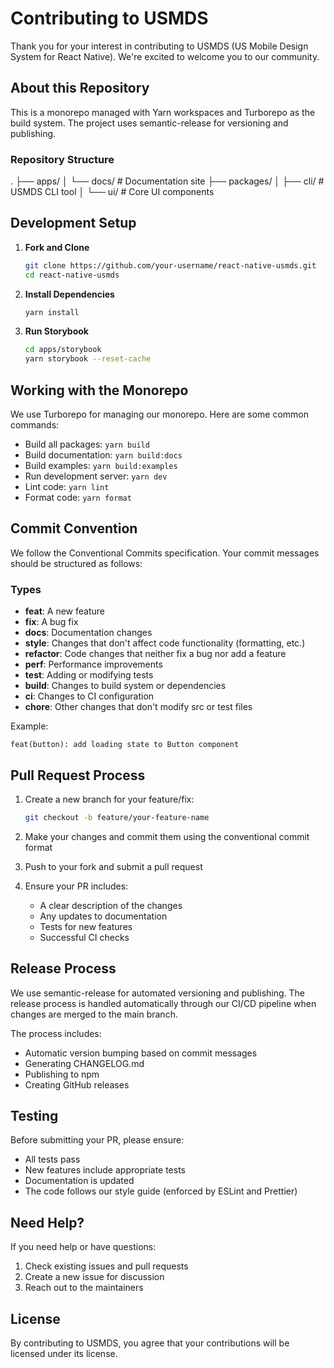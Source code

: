 # Contributing to USMDS

Thank you for your interest in contributing to USMDS (US Mobile Design System for React Native). We're excited to welcome you to our community.

## About this Repository

This is a monorepo managed with Yarn workspaces and Turborepo as the build system. The project uses semantic-release for versioning and publishing.

### Repository Structure

.
├── apps/
│ └── docs/ # Documentation site
├── packages/
│ ├── cli/ # USMDS CLI tool
│ └── ui/ # Core UI components

## Development Setup

1. **Fork and Clone**

   ```bash
   git clone https://github.com/your-username/react-native-usmds.git
   cd react-native-usmds
   ```

2. **Install Dependencies**

   ```bash
   yarn install
   ```
3. **Run Storybook**

   ```bash
   cd apps/storybook
   yarn storybook --reset-cache
   ```

## Working with the Monorepo

We use Turborepo for managing our monorepo. Here are some common commands:

- Build all packages: `yarn build`
- Build documentation: `yarn build:docs`
- Build examples: `yarn build:examples`
- Run development server: `yarn dev`
- Lint code: `yarn lint`
- Format code: `yarn format`

## Commit Convention

We follow the Conventional Commits specification. Your commit messages should be structured as follows:

### Types

- **feat**: A new feature
- **fix**: A bug fix
- **docs**: Documentation changes
- **style**: Changes that don't affect code functionality (formatting, etc.)
- **refactor**: Code changes that neither fix a bug nor add a feature
- **perf**: Performance improvements
- **test**: Adding or modifying tests
- **build**: Changes to build system or dependencies
- **ci**: Changes to CI configuration
- **chore**: Other changes that don't modify src or test files

Example:

```
feat(button): add loading state to Button component
```

## Pull Request Process

1. Create a new branch for your feature/fix:

   ```bash
   git checkout -b feature/your-feature-name
   ```

2. Make your changes and commit them using the conventional commit format

3. Push to your fork and submit a pull request

4. Ensure your PR includes:
   - A clear description of the changes
   - Any updates to documentation
   - Tests for new features
   - Successful CI checks

## Release Process

We use semantic-release for automated versioning and publishing. The release process is handled automatically through our CI/CD pipeline when changes are merged to the main branch.

The process includes:

- Automatic version bumping based on commit messages
- Generating CHANGELOG.md
- Publishing to npm
- Creating GitHub releases

## Testing

Before submitting your PR, please ensure:

- All tests pass
- New features include appropriate tests
- Documentation is updated
- The code follows our style guide (enforced by ESLint and Prettier)


## Need Help?

If you need help or have questions:

1. Check existing issues and pull requests
2. Create a new issue for discussion
3. Reach out to the maintainers

## License

By contributing to USMDS, you agree that your contributions will be licensed under its license.

